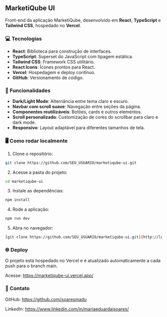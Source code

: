 ## MarketiQube UI

Front-end da aplicação MarketiQube, desenvolvido em **React**, **TypeScript** e **Tailwind CSS**, hospedado no **Vercel**.

### 💻 Tecnologias

- **React**: Biblioteca para construção de interfaces.
- **TypeScript**: Superset do JavaScript com tipagem estática.
- **Tailwind CSS**: Framework CSS utilitário.
- **React Icons**: Ícones prontos para React.
- **Vercel**: Hospedagem e deploy contínuo.
- **GitHub**: Versionamento de código.

### 🚀 Funcionalidades

- **Dark/Light Mode**: Alternância entre tema claro e escuro.
- **Navbar com scroll suave**: Navegação entre seções da página.
- **Componentes reutilizáveis**: Botões, cards e outros elementos.
- **Scroll personalizado**: Customização de cores do scrollbar para claro e dark mode.
- **Responsivo**: Layout adaptável para diferentes tamanhos de tela.

### 🖥️ Como rodar localmente

1. Clone o repositório:

```bash
git clone https://github.com/SEU_USUARIO/marketiqube-ui.git
```

2. Acesse a pasta do projeto:
```bash
cd marketiqube-ui
```

3. Instale as dependências:
```bash
npm install
```

4. Rode a aplicação:
```bash
npm run dev
```

5. Abra no navegador:
```bash
[git clone https://github.com/SEU_USUARIO/marketiqube-ui.git](http://localhost:3000)
```

### 🌐 Deploy

O projeto está hospedado no Vercel e é atualizado automaticamente a cada push para o branch main.

Acesse: https://marketiqube-ui.vercel.app/

### 📌 Contato

GitHub: https://github.com/soaresmadu

LinkedIn: https://www.linkedin.com/in/mariaeduardajsoares/

